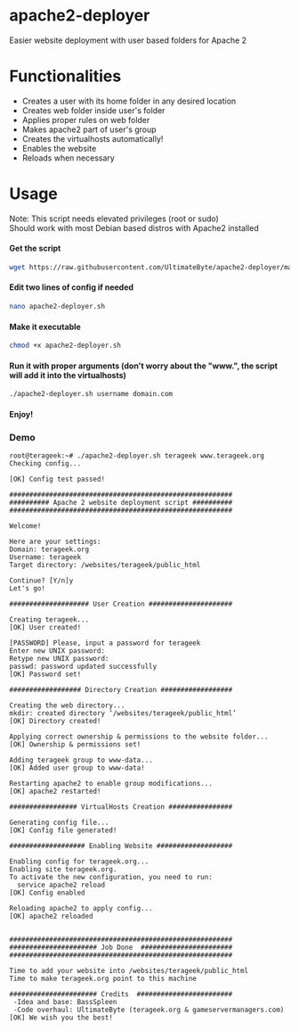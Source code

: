 # apache2-deployer
Easier website deployment with user based folders for Apache 2

# Functionalities
* Creates a user with its home folder in any desired location
* Creates web folder inside user's folder
* Applies proper rules on web folder
* Makes apache2 part of user's group
* Creates the virtualhosts automatically!
* Enables the website
* Reloads when necessary

# Usage

Note: This script needs elevated privileges (root or sudo)  
Should work with most Debian based distros with Apache2 installed


#### Get the script
````bash
wget https://raw.githubusercontent.com/UltimateByte/apache2-deployer/master/apache2-deployer.sh
````
#### Edit two lines of config if needed
````bash
nano apache2-deployer.sh
````
#### Make it executable
````bash
chmod +x apache2-deployer.sh
````
#### Run it with proper arguments (don't worry about the "www.", the script will add it into the virtualhosts)
````bash
./apache2-deployer.sh username domain.com
````
#### Enjoy!




### Demo

````
root@terageek:~# ./apache2-deployer.sh terageek www.terageek.org
Checking config...

[OK] Config test passed!

########################################################
########## Apache 2 website deployment script ##########
########################################################

Welcome!

Here are your settings:
Domain: terageek.org
Username: terageek
Target directory: /websites/terageek/public_html

Continue? [Y/n]y
Let's go!

#################### User Creation #####################

Creating terageek...
[OK] User created!

[PASSWORD] Please, input a password for terageek
Enter new UNIX password:
Retype new UNIX password:
passwd: password updated successfully
[OK] Password set!

################## Directory Creation ##################

Creating the web directory...
mkdir: created directory ‘/websites/terageek/public_html’
[OK] Directory created!

Applying correct ownership & permissions to the website folder...
[OK] Ownership & permissions set!

Adding terageek group to www-data...
[OK] Added user group to www-data!

Restarting apache2 to enable group modifications...
[OK] apache2 restarted!

################# VirtualHosts Creation ################

Generating config file...
[OK] Config file generated!

################### Enabling Website ###################

Enabling config for terageek.org...
Enabling site terageek.org.
To activate the new configuration, you need to run:
  service apache2 reload
[OK] Config enabled

Reloading apache2 to apply config...
[OK] apache2 reloaded


########################################################
###################### Job Done  #######################
########################################################

Time to add your website into /websites/terageek/public_html
Time to make terageek.org point to this machine

###################### Credits  ########################
 -Idea and base: BassSpleen
 -Code overhaul: UltimateByte (terageek.org & gameservermanagers.com)
[OK] We wish you the best!
````
